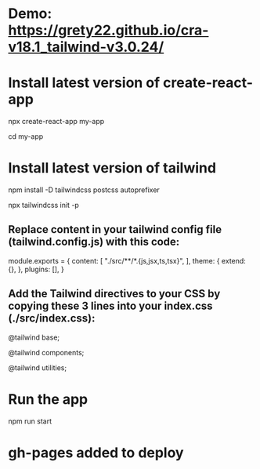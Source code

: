 # Demo: https://grety22.github.io/cra-v18.1_tailwind-v3.0.24/
# Install latest version of create-react-app

npx create-react-app my-app

cd my-app

# Install latest version of tailwind

npm install -D tailwindcss postcss autoprefixer

npx tailwindcss init -p

## Replace content in your tailwind config file (tailwind.config.js) with this code:

module.exports = {
  content: [
    "./src/**/*.{js,jsx,ts,tsx}",
  ],
  theme: {
    extend: {},
  },
  plugins: [],
}

## Add the Tailwind directives to your CSS by copying these 3 lines into your index.css (./src/index.css):

@tailwind base;

@tailwind components;

@tailwind utilities;

# Run the app

npm run start

# gh-pages added to deploy
